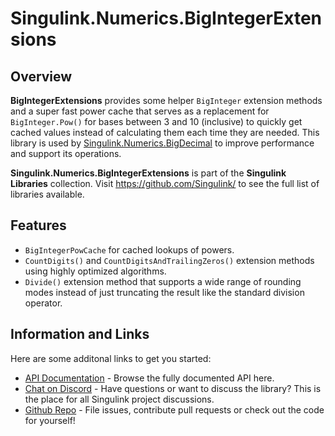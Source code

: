 <div class="article">

# Singulink.Numerics.BigIntegerExtensions

## Overview

**BigIntegerExtensions** provides some helper `BigInteger` extension methods and a super fast power cache that serves as a replacement for `BigInteger.Pow()` for bases between 3 and 10 (inclusive) to quickly get cached values instead of calculating them each time they are needed. This library is used by [Singulink.Numerics.BigDecimal](https://www.singulink.com/Docs/Singulink.Numerics.BigDecimal/) to improve performance and support its operations.

**Singulink.Numerics.BigIntegerExtensions** is part of the **Singulink Libraries** collection. Visit https://github.com/Singulink/ to see the full list of libraries available.

## Features

- `BigIntegerPowCache` for cached lookups of powers.
- `CountDigits()` and `CountDigitsAndTrailingZeros()` extension methods using highly optimized algorithms.
- `Divide()` extension method that supports a wide range of rounding modes instead of just truncating the result like the standard division operator.

## Information and Links

Here are some additonal links to get you started:

- [API Documentation](api/index.md) - Browse the fully documented API here.
- [Chat on Discord](https://discord.gg/EkQhJFsBu6) - Have questions or want to discuss the library? This is the place for all Singulink project discussions.
- [Github Repo](https://github.com/Singulink/Singulink.Numerics.BigIntegerExtensions) - File issues, contribute pull requests or check out the code for yourself!

</div>